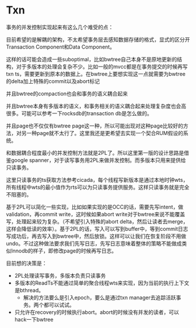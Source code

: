 # Txn

事务的并发控制实现起来有这么几个难受的点：

目前希望的是解耦的架构，不太希望事务层去感知数据存储的格式，显式的区分开Transaction Component和Data Component。

这样的话可能会造成一些suboptimal，比如bwtree自己本身不是原地更新的结构，对于多版本的处理会复杂不少。比如一般的mvcc都是在事务提交的时候再写txn ts，需要更新到原本的数据上。在bwtree上要想实现这一点就需要为bwtree的delta加上特殊的commit以及abort标记

并且bwtree的compaction也会和事务的语义耦合起来

并且bwtree本身有多版本的语义，和事务相关的语义耦合起来处理复杂度也会高很多。可能可以参考一下rocksdb的transaction db是怎么做的。

并且page也不仅仅有bwtree page这一种，所以可能出现对这种page比较好的方法，对另一种page就不太行了。这里我还是更希望去实现一个契合RUM假设的系统。

和数据耦合程度最小的并发控制方法就是2PL了。所以这里第一版的设计思路是借鉴google spanner，对于读写事务用2PL来做并发控制。而多版本只用来提供给只读事务。

这里只读事务的ts获取方法参考cicada，每个线程写新版本是通过本地时钟wts，所有线程中wts的最小值作为rts可以为只读事务提供服务。这样只读事务就是完全不阻塞的。

基于2PL可以简化一些实现，比如如果实现的是OCC的话，需要先写intent，做validation，再commit write，这时候如果abort write对于bwtree来说不能覆盖写，处理起来较为复杂。（不希望引入特殊的abort delta，然后让读者去merge，这样会降低读的效率）。基于2PL的话，写入可以写到buffer中，等到commit日志写成功后，再去写入到bwtree中，然后放锁。这样可以让我们在恢复阶段不用做undo。不过这种做法要求我们先写日志，先写日志意味着整体的策略不能做成类似Innodb的样子，即修改page的时候再写日志。

目前想的决策是：
* 2PL处理读写事务，多版本负责只读事务
* 多版本的ReadTs不能通过简单的聚合线程wts来实现，因为当前的执行上下文是bthread。
  * 解决的方法要么是引入epoch，要么是通过txn manager去追踪活跃事务。两个都可以试试。
* 只允许在recovery的时候执行abort。abort的时候没有并发的读者，可以hack一下bwtree